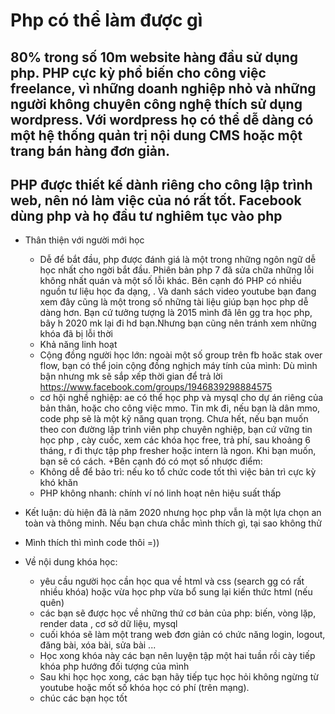 # Php có thể làm được gì

## 80% trong số 10m website hàng đầu sử dụng php. PHP cực kỳ phổ biến cho công việc freelance, vì những doanh nghiệp nhỏ và những người không chuyên công nghệ thích sử dụng wordpress. Với wordpress họ có thể dễ dàng có một hệ thống quản trị nội dung CMS hoặc một trang bán hàng đơn giản.

## PHP được thiết kế dành riêng cho công lập trình web, nên nó làm việc của nó rất tốt. Facebook dùng php và họ đầu tư nghiêm tục vào php

+ Thân thiện với người mới học
    + Dễ để bắt đầu, php được đánh giá là một trong những ngôn ngữ dễ học nhất cho ngời bắt đầu. Phiên bản php 7 đã sửa chữa những lỗi không nhất quán và một số lỗi khác. Bên cạnh đó PHP có nhiều nguồn tư liệu học đa dạng, . Và danh sách video youtube bạn đang xem đây cũng là một trong số những tài liệu giúp bạn học php dễ dàng hơn. Bạn cứ tưởng tượng là 2015 mình đã lên gg tra học php, bây h 2020 mk lại đi hd bạn.Nhưng bạn cũng nên tránh xem những khóa đã bị lỗi thời
    + Khả năng linh hoạt
    + Cộng đồng người học lớn: ngoài một số group trên fb hoăc stak over flow, bạn có thể join cộng đồng nghịch máy tính của mình: Dù mình bận nhưng mk sẽ sắp xếp thời gian để trả lời
    https://www.facebook.com/groups/1946839298884575
    + cơ hội nghề nghiệp: ae có thể học php và mysql cho dự án riêng của bản thân, hoặc cho công việc mmo. Tin mk đi, nếu bạn là dân mmo, code php sẽ là một kỹ năng quan trọng. Chưa hết, nếu bạn muốn theo con đường lập trình viên php chuyên nghiệp, bạn cứ vững tin học php , cày cuốc, xem các khóa học free, trả phí, sau khoảng 6 tháng, r đi thực tập php fresher hoặc intern là ngon. Khi bạn muốn, bạn sẽ có cách. 
+Bên cạnh đó có mọt số nhược điểm:
    + Không dễ để bảo trì: nếu ko tổ chức code tốt thì việc bản trì cực kỳ khó khăn
    + PHP không nhanh: chính ví nó linh hoạt nên hiệu suất thấp

+ Kết luận: dù hiện đã là năm 2020 nhưng học php vẫn là một lựa chọn an toàn và thông minh. Nếu bạn chưa chắc mình thích gì, tại sao không thử
+ Mình thích thì mình code thôi =))

+ Về nội dung khóa học:
    + yêu cầu người học cần học qua về html và css (search gg có rất nhiều khóa) hoặc vừa học php vừa bổ sung lại kiến thức html (nếu quên)
    + các bạn sẽ được học về những thứ cơ bản của php: biến, vòng lặp, render data , cơ sở dữ liệu, mysql
    + cuối khóa sẽ làm một trang web đơn giản có chức năng login, logout, đăng bài, xóa bài, sửa bài ...
    + Học xong khóa này các bạn nên luyện tập một hai tuần rồi cày tiếp khóa php hướng đối tượng của mình
    + Sau khi học học xong, các bạn hãy tiếp tục học hỏi không ngừng từ youtube hoặc mốt số khóa học có phí (trên mạng).
    + chúc các bạn học tốt

